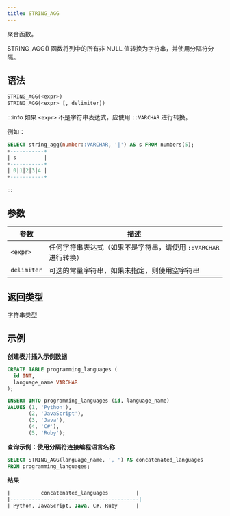 ```yaml
---
title: STRING_AGG
---
```


聚合函数。

STRING_AGG() 函数将列中的所有非 NULL 值转换为字符串，并使用分隔符分隔。

## 语法

```sql
STRING_AGG(<expr>)
STRING_AGG(<expr> [, delimiter])
```

:::info
如果 `<expr>` 不是字符串表达式，应使用 `::VARCHAR` 进行转换。

例如：
```sql
SELECT string_agg(number::VARCHAR, '|') AS s FROM numbers(5);
+-----------+
| s         |
+-----------+
| 0|1|2|3|4 |
+-----------+
```
:::

## 参数

| 参数        | 描述                                                         |
|-------------|---------------------------------------------------------------------|
| `<expr>`    | 任何字符串表达式（如果不是字符串，请使用 `::VARCHAR` 进行转换） |
| `delimiter` | 可选的常量字符串，如果未指定，则使用空字符串                   |

## 返回类型

字符串类型

## 示例

**创建表并插入示例数据**

```sql
CREATE TABLE programming_languages (
  id INT,
  language_name VARCHAR
);

INSERT INTO programming_languages (id, language_name)
VALUES (1, 'Python'),
       (2, 'JavaScript'),
       (3, 'Java'),
       (4, 'C#'),
       (5, 'Ruby');
```

**查询示例：使用分隔符连接编程语言名称**
```sql
SELECT STRING_AGG(language_name, ', ') AS concatenated_languages
FROM programming_languages;
```

**结果**
```sql
|          concatenated_languages         |
|------------------------------------------|
| Python, JavaScript, Java, C#, Ruby      |
```